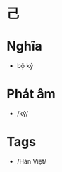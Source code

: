 # 己

# Nghĩa
* bộ kỷ

# Phát âm
* /kỷ/

# Tags
* /Hán Việt/

<script>window.HANZI_FIELD='己';</script>
